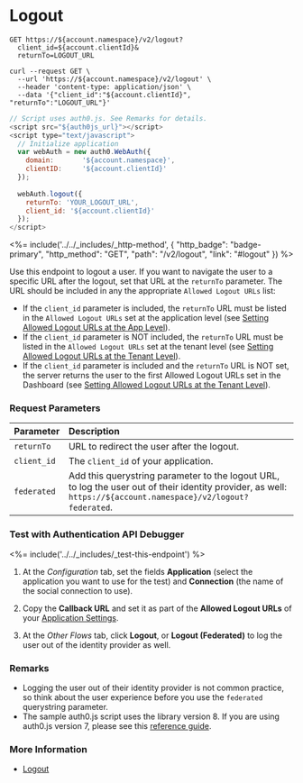 # Logout

```http
GET https://${account.namespace}/v2/logout?
  client_id=${account.clientId}&
  returnTo=LOGOUT_URL
```

```shell
curl --request GET \
  --url 'https://${account.namespace}/v2/logout' \
  --header 'content-type: application/json' \
  --data '{"client_id":"${account.clientId}", "returnTo":"LOGOUT_URL"}'
```

```javascript
// Script uses auth0.js. See Remarks for details.
<script src="${auth0js_url}"></script>
<script type="text/javascript">
  // Initialize application
  var webAuth = new auth0.WebAuth({
    domain:       '${account.namespace}',
    clientID:     '${account.clientId}'
  });
  
  webAuth.logout({
    returnTo: 'YOUR_LOGOUT_URL',
    client_id: '${account.clientId}'
  });
</script>
```

<%= include('../../_includes/_http-method', {
  "http_badge": "badge-primary",
  "http_method": "GET",
  "path": "/v2/logout",
  "link": "#logout"
}) %>

Use this endpoint to logout a user. If you want to navigate the user to a specific URL after the logout, set that URL at the `returnTo` parameter. The URL should be included in any the appropriate `Allowed Logout URLs` list:
- If the `client_id` parameter is included, the `returnTo` URL must be listed in the `Allowed Logout URLs` set at the application level (see [Setting Allowed Logout URLs at the App Level](/logout#set-the-allowed-logout-urls-at-the-application-level)).
- If the `client_id` parameter is NOT included, the `returnTo` URL must be listed in the `Allowed Logout URLs` set at the tenant level (see [Setting Allowed Logout URLs at the Tenant Level](/logout#set-the-allowed-logout-urls-at-the-tenant-level)).
- If the `client_id` parameter is included and the `returnTo` URL is NOT set, the server returns the user to the first Allowed Logout URLs set in the Dashboard (see [Setting Allowed Logout URLs at the Tenant Level](/logout#set-the-allowed-logout-urls-at-the-tenant-level)).


### Request Parameters

| Parameter        | Description |
|:-----------------|:------------|
| `returnTo `      | URL to redirect the user after the logout. |
| `client_id`      | The `client_id` of your application. |
| `federated`      | Add this querystring parameter to the logout URL, to log the user out of their identity provider, as well: `https://${account.namespace}/v2/logout?federated`. |


### Test with Authentication API Debugger

<%= include('../../_includes/_test-this-endpoint') %>

1. At the *Configuration* tab, set the fields **Application** (select the application you want to use for the test) and **Connection** (the name of the social connection to use).

1. Copy the **Callback URL** and set it as part of the **Allowed Logout URLs** of your [Application Settings](${manage_url}/#/applications).

1. At the *Other Flows* tab, click **Logout**, or **Logout (Federated)** to log the user out of the identity provider as well.


### Remarks

- Logging the user out of their identity provider is not common practice, so think about the user experience before you use the `federated` querystring parameter.
- The sample auth0.js script uses the library version 8. If you are using auth0.js version 7, please see this [reference guide](/libraries/auth0js/v7).

### More Information

- [Logout](/logout)
